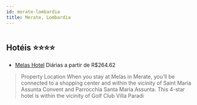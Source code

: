 ```yaml
---
id: merate-lombardia
title: Merate, Lombardia
---
```


<center><img src="https://assets.cosmos-data.com/1/008bebaeb0ddb24cf8f7463eac5106ad/406660.jpg" alt="" /></center>


## Hotéis ⭐️⭐️⭐️⭐️

-    [Melas Hotel](https://www.hurb.com/aud/https://www.hurb.com/hoteis/merate/melas-hotel-JNP-JP949390?cmp=18055) Diárias a partir de R$264.62
   > Property Location When you stay at Melas in Merate, you&apos;ll be connected to a shopping center and within the vicinity of Saint Maria Assunta Convent and Parrocchia Santa Maria Assunta. This 4-star hotel is within the vicinity of Golf Club Villa Paradi
